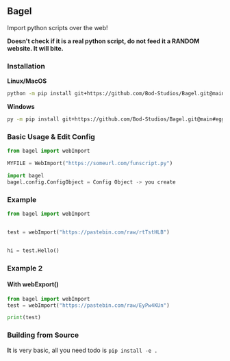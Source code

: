 ## Bagel

Import python scripts over the web!

**Doesn't check if it is a real python script, do not feed it a RANDOM website. It will bite.**

### Installation

**Linux/MacOS**
```bash 
python -m pip install git+https://github.com/Bod-Studios/Bagel.git@main#egg=bagel
```
**Windows**
```bash
py -m pip install git+https://github.com/Bod-Studios/Bagel.git@main#egg=bagel
```

### Basic Usage & Edit Config
```python
from bagel import webImport

MYFILE = WebImport("https://someurl.com/funscript.py")

import bagel
bagel.config.ConfigObject = Config Object -> you create

```

### Example

```python
from bagel import webImport


test = webImport("https://pastebin.com/raw/rtTstHLB")


hi = test.Hello()

```


### Example 2
#### With webExport()

```python
from bagel import webImport 
test = webImport("https://pastebin.com/raw/EyPw4KUn")

print(test)
```


### Building from Source

**It** is very basic, all you need todo is `pip install -e .`




